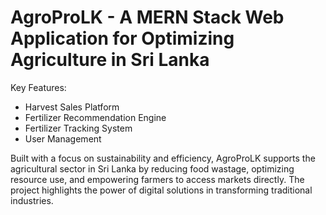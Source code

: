 # AgroProLK - A MERN Stack Web Application for Optimizing Agriculture in Sri Lanka

Key Features:
- Harvest Sales Platform
- Fertilizer Recommendation Engine
- Fertilizer Tracking System
- User Management

Built with a focus on sustainability and efficiency, AgroProLK supports the agricultural sector in Sri Lanka by reducing food wastage, optimizing resource use, and empowering farmers to access markets directly. The project highlights the power of digital solutions in transforming traditional industries.
